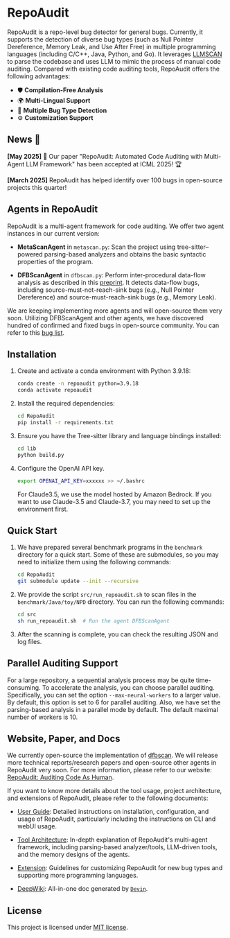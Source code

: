 # RepoAudit

RepoAudit is a repo-level bug detector for general bugs. Currently, it supports the detection of diverse bug types (such as Null Pointer Dereference, Memory Leak, and Use After Free) in multiple programming languages (including C/C++, Java, Python, and Go). It leverages [LLMSCAN](https://github.com/PurCL/LLMSCAN) to parse the codebase and uses LLM to mimic the process of manual code auditing. Compared with existing code auditing tools, RepoAudit offers the following advantages:

- 🛡️ **Compilation-Free Analysis**
- 🌍 **Multi-Lingual Support**
- 🐞 **Multiple Bug Type Detection**
- ⚙️ **Customization Support**

## News 📰

**[May 2025]** 🎉 Our paper "RepoAudit: Automated Code Auditing with Multi-Agent LLM Framework" has been accepted at ICML 2025! 🏆

**[March 2025]** RepoAudit has helped identify over 100 bugs in open-source projects this quarter!

## Agents in RepoAudit

RepoAudit is a multi-agent framework for code auditing. We offer two agent instances in our current version:

- **MetaScanAgent** in `metascan.py`: Scan the project using tree-sitter–powered parsing-based analyzers and obtains the basic syntactic properties of the program.

- **DFBScanAgent** in `dfbscan.py`: Perform inter-procedural data-flow analysis as described in this [preprint](https://arxiv.org/abs/2501.18160). It detects data-flow bugs, including source-must-not-reach-sink bugs (e.g., Null Pointer Dereference) and source-must-reach-sink bugs (e.g., Memory Leak).

We are keeping implementing more agents and will open-source them very soon. Utilizing DFBScanAgent and other agents, we have discovered hundred of confirmed and fixed bugs in open-source community. You can refer to this [bug list](https://repoaudit-home.github.io/bugreports.html).

## Installation

1. Create and activate a conda environment with Python 3.9.18:

   ```sh
   conda create -n repoaudit python=3.9.18
   conda activate repoaudit
   ```

2. Install the required dependencies:

   ```sh
   cd RepoAudit
   pip install -r requirements.txt
   ```

3. Ensure you have the Tree-sitter library and language bindings installed:

   ```sh
   cd lib
   python build.py
   ```

4. Configure the OpenAI API key. 

   ```sh
   export OPENAI_API_KEY=xxxxxx >> ~/.bashrc
   ```

   For Claude3.5, we use the model hosted by Amazon Bedrock. If you want to use Claude-3.5 and Claude-3.7, you may need to set up the environment first.


## Quick Start

1. We have prepared several benchmark programs in the `benchmark` directory for a quick start. Some of these are submodules, so you may need to initialize them using the following commands:

   ```sh
   cd RepoAudit
   git submodule update --init --recursive
   ```

2. We provide the script `src/run_repoaudit.sh` to scan files in the `benchmark/Java/toy/NPD` directory. You can run the following commands:

   ```sh
   cd src
   sh run_repoaudit.sh  # Run the agent DFBScanAgent
   ```

3. After the scanning is complete, you can check the resulting JSON and log files.


## Parallel Auditing Support

For a large repository, a sequential analysis process may be quite time-consuming. To accelerate the analysis, you can choose parallel auditing. Specifically, you can set the option `--max-neural-workers` to a larger value. By default, this option is set to 6 for parallel auditing.
Also, we have set the parsing-based analysis in a parallel mode by default. The default maximal number of workers is 10.

## Website, Paper, and Docs

We currently open-source the implementation of [dfbscan](https://github.com/PurCL/RepoAudit). We will release more technical reports/research papers and open-source other agents in RepoAudit very soon. For more information, please refer to our website: [RepoAudit: Auditing Code As Human](https://repoaudit-home.github.io/).

If you want to know more details about the tool usage, project architecture, and extensions of RepoAudit, please refer to the following documents:

- [User Guide](docs/guide.md): Detailed instructions on installation, configuration, and usage of RepoAudit, particularly including the instructions on CLI and webUI usage.

- [Tool Architecture](docs/architecture.md): In-depth explanation of RepoAudit's multi-agent framework, including parsing-based analyzer/tools, LLM-driven tools, and the memory designs of the agents.

- [Extension](docs/extension.md): Guidelines for customizing RepoAudit for new bug types and supporting more programming languages.

- [DeepWiki](https://deepwiki.com/PurCL/RepoAudit): All-in-one doc generated by [`Devin`](https://devin.ai/).

## License

This project is licensed under [MIT license](LICENSE).
